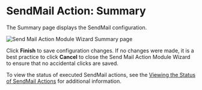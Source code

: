 # SendMail Action: Summary

The Summary page displays the SendMail configuration.

![Send Mail Action Module Wizard Summary page](/img/product_docs/accessanalyzer/admin/datacollector/adinventory/summary.webp)

Click **Finish** to save configuration changes. If no changes were made, it is a best practice to
click **Cancel** to close the Send Mail Action Module Wizard to ensure that no accidental clicks are
saved.

To view the status of executed SendMail actions, see the
[Viewing the Status of SendMail Actions](/docs/accessanalyzer/12.0/administration/actions/send-mail/viewstatus.md) for additional information.
